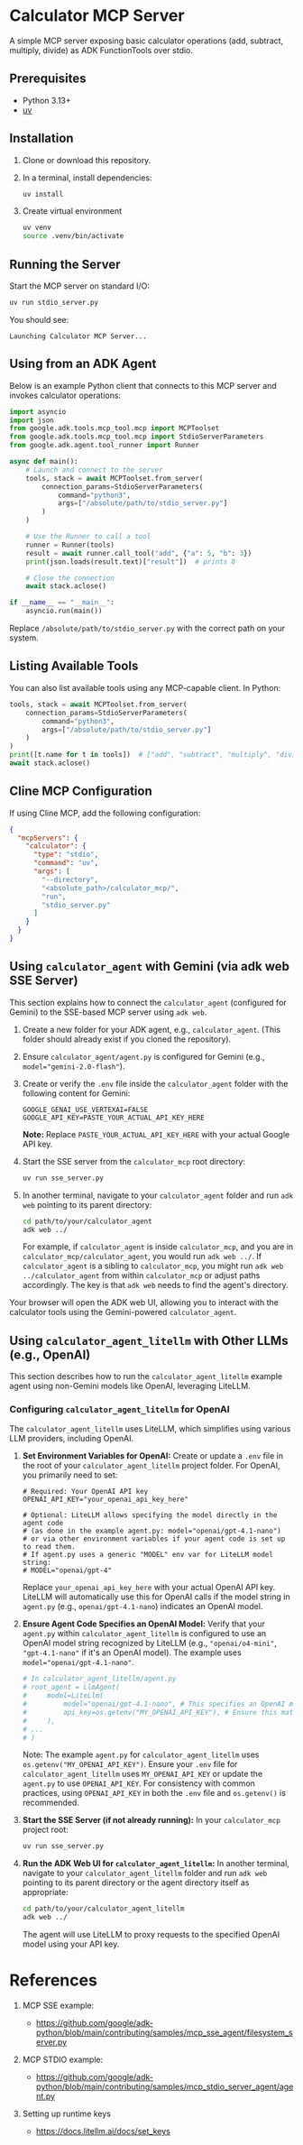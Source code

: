 # Calculator MCP Server

A simple MCP server exposing basic calculator operations (add, subtract, multiply, divide) as ADK FunctionTools over stdio.

## Prerequisites

- Python 3.13+
- [uv](https://github.com/astral-sh/uv)

## Installation

1. Clone or download this repository.
2. In a terminal, install dependencies:

   ```bash
   uv install
   ```
3. Create virtual environment
   ```bash
   uv venv
   source .venv/bin/activate
   ```


## Running the Server
Start the MCP server on standard I/O:

```bash
uv run stdio_server.py
```

You should see:
```
Launching Calculator MCP Server...
```

## Using from an ADK Agent

Below is an example Python client that connects to this MCP server and invokes calculator operations:

```python
import asyncio
import json
from google.adk.tools.mcp_tool.mcp import MCPToolset
from google.adk.tools.mcp_tool.mcp import StdioServerParameters
from google.adk.agent.tool_runner import Runner

async def main():
    # Launch and connect to the server
    tools, stack = await MCPToolset.from_server(
        connection_params=StdioServerParameters(
            command="python3",
            args=["/absolute/path/to/stdio_server.py"]
        )
    )

    # Use the Runner to call a tool
    runner = Runner(tools)
    result = await runner.call_tool("add", {"a": 5, "b": 3})
    print(json.loads(result.text)["result"])  # prints 8

    # Close the connection
    await stack.aclose()

if __name__ == "__main__":
    asyncio.run(main())
```

Replace `/absolute/path/to/stdio_server.py` with the correct path on your system.

## Listing Available Tools

You can also list available tools using any MCP-capable client. In Python:

```python
tools, stack = await MCPToolset.from_server(
    connection_params=StdioServerParameters(
        command="python3",
        args=["/absolute/path/to/stdio_server.py"]
    )
)
print([t.name for t in tools])  # ["add", "subtract", "multiply", "divide"]
await stack.aclose()
```

## Cline MCP Configuration

If using Cline MCP, add the following configuration:

```json
{
  "mcpServers": {
    "calculator": {
      "type": "stdio",
      "command": "uv",
      "args": [
        "--directory",
        "<absolute_path>/calculator_mcp/",
        "run",
        "stdio_server.py"
      ]
    }
  }
}
```

## Using `calculator_agent` with Gemini (via adk web SSE Server)

This section explains how to connect the `calculator_agent` (configured for Gemini) to the SSE-based MCP server using `adk web`.

1. Create a new folder for your ADK agent, e.g., `calculator_agent`. (This folder should already exist if you cloned the repository).

2. Ensure `calculator_agent/agent.py` is configured for Gemini (e.g., `model="gemini-2.0-flash"`).

3. Create or verify the `.env` file inside the `calculator_agent` folder with the following content for Gemini:
   ```env
   GOOGLE_GENAI_USE_VERTEXAI=FALSE
   GOOGLE_API_KEY=PASTE_YOUR_ACTUAL_API_KEY_HERE
   ```
   **Note:** Replace `PASTE_YOUR_ACTUAL_API_KEY_HERE` with your actual Google API key.

4. Start the SSE server from the `calculator_mcp` root directory:
   ```bash
   uv run sse_server.py
   ```

5. In another terminal, navigate to your `calculator_agent` folder and run `adk web` pointing to its parent directory:
   ```bash
   cd path/to/your/calculator_agent
   adk web ../
   ```
   For example, if `calculator_agent` is inside `calculator_mcp`, and you are in `calculator_mcp/calculator_agent`, you would run `adk web ../`. If `calculator_agent` is a sibling to `calculator_mcp`, you might run `adk web ../calculator_agent` from within `calculator_mcp` or adjust paths accordingly. The key is that `adk web` needs to find the agent's directory.

Your browser will open the ADK web UI, allowing you to interact with the calculator tools using the Gemini-powered `calculator_agent`.

## Using `calculator_agent_litellm` with Other LLMs (e.g., OpenAI)

This section describes how to run the `calculator_agent_litellm` example agent using non-Gemini models like OpenAI, leveraging LiteLLM.

### Configuring `calculator_agent_litellm` for OpenAI

The `calculator_agent_litellm` uses LiteLLM, which simplifies using various LLM providers, including OpenAI.

1.  **Set Environment Variables for OpenAI:**
    Create or update a `.env` file in the root of your `calculator_agent_litellm` project folder.
    For OpenAI, you primarily need to set:

    ```env
    # Required: Your OpenAI API key
    OPENAI_API_KEY="your_openai_api_key_here"

    # Optional: LiteLLM allows specifying the model directly in the agent code
    # (as done in the example agent.py: model="openai/gpt-4.1-nano")
    # or via other environment variables if your agent code is set up to read them.
    # If agent.py uses a generic "MODEL" env var for LiteLLM model string:
    # MODEL="openai/gpt-4"
    ```
    Replace `your_openai_api_key_here` with your actual OpenAI API key. LiteLLM will automatically use this for OpenAI calls if the model string in `agent.py` (e.g., `openai/gpt-4.1-nano`) indicates an OpenAI model.

2.  **Ensure Agent Code Specifies an OpenAI Model:**
    Verify that your `agent.py` within `calculator_agent_litellm` is configured to use an OpenAI model string recognized by LiteLLM (e.g., `"openai/o4-mini"`, `"gpt-4.1-nano"` if it's an OpenAI model). The example uses `model="openai/gpt-4.1-nano"`.
    ```python
    # In calculator_agent_litellm/agent.py
    # root_agent = LlmAgent(
    #     model=LiteLlm(
    #         model="openai/gpt-4.1-nano", # This specifies an OpenAI model via LiteLLM
    #         api_key=os.getenv("MY_OPENAI_API_KEY"), # Ensure this matches your .env key if different
    #     ),
    # ...
    # )
    ```
    Note: The example `agent.py` for `calculator_agent_litellm` uses `os.getenv("MY_OPENAI_API_KEY")`. Ensure your `.env` file for `calculator_agent_litellm` uses `MY_OPENAI_API_KEY` or update the `agent.py` to use `OPENAI_API_KEY`. For consistency with common practices, using `OPENAI_API_KEY` in both the `.env` file and `os.getenv()` is recommended.

3.  **Start the SSE Server (if not already running):**
    In your `calculator_mcp` project root:
    ```bash
    uv run sse_server.py
    ```

4.  **Run the ADK Web UI for `calculator_agent_litellm`:**
    In another terminal, navigate to your `calculator_agent_litellm` folder and run `adk web` pointing to its parent directory or the agent directory itself as appropriate:
    ```bash
    cd path/to/your/calculator_agent_litellm
    adk web ../
    ```
    The agent will use LiteLLM to proxy requests to the specified OpenAI model using your API key.

# References
1. MCP SSE example:
   - https://github.com/google/adk-python/blob/main/contributing/samples/mcp_sse_agent/filesystem_server.py

2. MCP STDIO example:
   - https://github.com/google/adk-python/blob/main/contributing/samples/mcp_stdio_server_agent/agent.py

3. Setting up runtime keys
   - https://docs.litellm.ai/docs/set_keys
